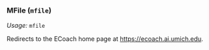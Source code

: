 ### MFile (`mfile`)
*Usage:* `mfile`

Redirects to the ECoach home page at https://ecoach.ai.umich.edu.

